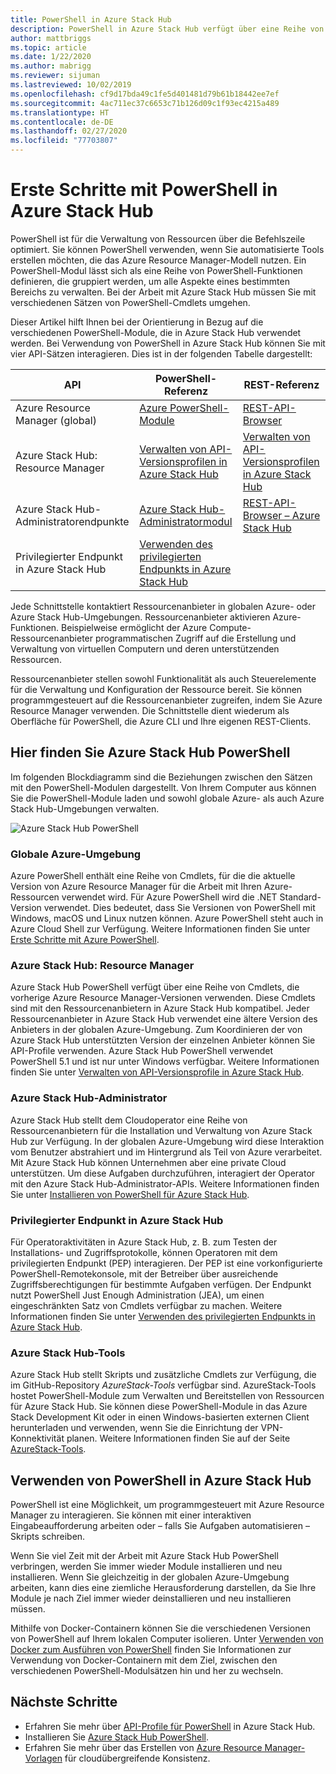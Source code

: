 ```yaml
---
title: PowerShell in Azure Stack Hub
description: PowerShell in Azure Stack Hub verfügt über eine Reihe von Modulen und Kontexten.
author: mattbriggs
ms.topic: article
ms.date: 1/22/2020
ms.author: mabrigg
ms.reviewer: sijuman
ms.lastreviewed: 10/02/2019
ms.openlocfilehash: cf9d17bda49c1fe5d401481d79b61b18442ee7ef
ms.sourcegitcommit: 4ac711ec37c6653c71b126d09c1f93ec4215a489
ms.translationtype: HT
ms.contentlocale: de-DE
ms.lasthandoff: 02/27/2020
ms.locfileid: "77703807"
---
```

# <a name="get-started-with-powershell-in-azure-stack-hub"></a>Erste Schritte mit PowerShell in Azure Stack Hub

PowerShell ist für die Verwaltung von Ressourcen über die Befehlszeile optimiert. Sie können PowerShell verwenden, wenn Sie automatisierte Tools erstellen möchten, die das Azure Resource Manager-Modell nutzen. Ein PowerShell-Modul lässt sich als eine Reihe von PowerShell-Funktionen definieren, die gruppiert werden, um alle Aspekte eines bestimmten Bereichs zu verwalten. Bei der Arbeit mit Azure Stack Hub müssen Sie mit verschiedenen Sätzen von PowerShell-Cmdlets umgehen.

Dieser Artikel hilft Ihnen bei der Orientierung in Bezug auf die verschiedenen PowerShell-Module, die in Azure Stack Hub verwendet werden. Bei Verwendung von PowerShell in Azure Stack Hub können Sie mit vier API-Sätzen interagieren. Dies ist in der folgenden Tabelle dargestellt:

| API | PowerShell-Referenz | REST-Referenz |
| --- | --- | --- |
| Azure Resource Manager (global) | [Azure PowerShell-Module](https://github.com/Azure/azure-powershell/blob/master/documentation/azure-powershell-modules.md) | [REST-API-Browser](https://docs.microsoft.com/rest/api/) |
| Azure Stack Hub: Resource Manager | [Verwalten von API-Versionsprofilen in Azure Stack Hub](azure-stack-version-profiles.md) | [Verwalten von API-Versionsprofilen in Azure Stack Hub](azure-stack-version-profiles.md) |
| Azure Stack Hub-Administratorendpunkte | [Azure Stack Hub-Administratormodul](https://docs.microsoft.com/powershell/azure/azure-stack/overview) | [REST-API-Browser – Azure Stack Hub](https://docs.microsoft.com/rest/api/?term=Azure%20Azure%20Stack%20Admin) |
| Privilegierter Endpunkt in Azure Stack Hub | [Verwenden des privilegierten Endpunkts in Azure Stack Hub](../operator/azure-stack-privileged-endpoint.md) | |

Jede Schnittstelle kontaktiert Ressourcenanbieter in globalen Azure- oder Azure Stack Hub-Umgebungen. Ressourcenanbieter aktivieren Azure-Funktionen. Beispielweise ermöglicht der Azure Compute-Ressourcenanbieter programmatischen Zugriff auf die Erstellung und Verwaltung von virtuellen Computern und deren unterstützenden Ressourcen.

Ressourcenanbieter stellen sowohl Funktionalität als auch Steuerelemente für die Verwaltung und Konfiguration der Ressource bereit. Sie können programmgesteuert auf die Ressourcenanbieter zugreifen, indem Sie Azure Resource Manager verwenden. Die Schnittstelle dient wiederum als Oberfläche für PowerShell, die Azure CLI und Ihre eigenen REST-Clients.

## <a name="where-to-find-azure-stack-hub-powershell"></a>Hier finden Sie Azure Stack Hub PowerShell

Im folgenden Blockdiagramm sind die Beziehungen zwischen den Sätzen mit den PowerShell-Modulen dargestellt. Von Ihrem Computer aus können Sie die PowerShell-Module laden und sowohl globale Azure- als auch Azure Stack Hub-Umgebungen verwalten.

![Azure Stack Hub PowerShell](media/azure-stack-powershell-overview/Azure-Stack-PowerShell.png)

### <a name="global-azure"></a>Globale Azure-Umgebung

Azure PowerShell enthält eine Reihe von Cmdlets, für die die aktuelle Version von Azure Resource Manager für die Arbeit mit Ihren Azure-Ressourcen verwendet wird. Für Azure PowerShell wird die .NET Standard-Version verwendet. Dies bedeutet, dass Sie Versionen von PowerShell mit Windows, macOS und Linux nutzen können. Azure PowerShell steht auch in Azure Cloud Shell zur Verfügung. Weitere Informationen finden Sie unter [Erste Schritte mit Azure PowerShell](https://docs.microsoft.com/powershell/azure/get-started-azureps).

### <a name="azure-stack-hub-resource-manager"></a>Azure Stack Hub: Resource Manager

Azure Stack Hub PowerShell verfügt über eine Reihe von Cmdlets, die vorherige Azure Resource Manager-Versionen verwenden. Diese Cmdlets sind mit den Ressourcenanbietern in Azure Stack Hub kompatibel. Jeder Ressourcenanbieter in Azure Stack Hub verwendet eine ältere Version des Anbieters in der globalen Azure-Umgebung. Zum Koordinieren der von Azure Stack Hub unterstützten Version der einzelnen Anbieter können Sie API-Profile verwenden. Azure Stack Hub PowerShell verwendet PowerShell 5.1 und ist nur unter Windows verfügbar. Weitere Informationen finden Sie unter [Verwalten von API-Versionsprofile in Azure Stack Hub](azure-stack-version-profiles.md).

### <a name="azure-stack-hub-administrator"></a>Azure Stack Hub-Administrator

Azure Stack Hub stellt dem Cloudoperator eine Reihe von Ressourcenanbietern für die Installation und Verwaltung von Azure Stack Hub zur Verfügung. In der globalen Azure-Umgebung wird diese Interaktion vom Benutzer abstrahiert und im Hintergrund als Teil von Azure verarbeitet. Mit Azure Stack Hub können Unternehmen aber eine private Cloud unterstützen. Um diese Aufgaben durchzuführen, interagiert der Operator mit den Azure Stack Hub-Administrator-APIs. Weitere Informationen finden Sie unter [Installieren von PowerShell für Azure Stack Hub](../operator/azure-stack-powershell-install.md).

### <a name="azure-stack-hub-privileged-endpoint"></a>Privilegierter Endpunkt in Azure Stack Hub

Für Operatoraktivitäten in Azure Stack Hub, z. B. zum Testen der Installations- und Zugriffsprotokolle, können Operatoren mit dem privilegierten Endpunkt (PEP) interagieren. Der PEP ist eine vorkonfigurierte PowerShell-Remotekonsole, mit der Betreiber über ausreichende Zugriffsberechtigungen für bestimmte Aufgaben verfügen. Der Endpunkt nutzt PowerShell Just Enough Administration (JEA), um einen eingeschränkten Satz von Cmdlets verfügbar zu machen. Weitere Informationen finden Sie unter [Verwenden des privilegierten Endpunkts in Azure Stack Hub](../operator/azure-stack-privileged-endpoint.md).

### <a name="azure-stack-hub-tools"></a>Azure Stack Hub-Tools

Azure Stack Hub stellt Skripts und zusätzliche Cmdlets zur Verfügung, die im GitHub-Repository *AzureStack-Tools* verfügbar sind. AzureStack-Tools hostet PowerShell-Module zum Verwalten und Bereitstellen von Ressourcen für Azure Stack Hub. Sie können diese PowerShell-Module in das Azure Stack Development Kit oder in einen Windows-basierten externen Client herunterladen und verwenden, wenn Sie die Einrichtung der VPN-Konnektivität planen. Weitere Informationen finden Sie auf der Seite [AzureStack-Tools](https://github.com/Azure/AzureStack-Tools).

## <a name="work-with-powershell-in-azure-stack-hub"></a>Verwenden von PowerShell in Azure Stack Hub

PowerShell ist eine Möglichkeit, um programmgesteuert mit Azure Resource Manager zu interagieren. Sie können mit einer interaktiven Eingabeaufforderung arbeiten oder – falls Sie Aufgaben automatisieren – Skripts schreiben.

Wenn Sie viel Zeit mit der Arbeit mit Azure Stack Hub PowerShell verbringen, werden Sie immer wieder Module installieren und neu installieren. Wenn Sie gleichzeitig in der globalen Azure-Umgebung arbeiten, kann dies eine ziemliche Herausforderung darstellen, da Sie Ihre Module je nach Ziel immer wieder deinstallieren und neu installieren müssen. 

Mithilfe von Docker-Containern können Sie die verschiedenen Versionen von PowerShell auf Ihrem lokalen Computer isolieren. Unter [Verwenden von Docker zum Ausführen von PowerShell](azure-stack-powershell-user-docker.md) finden Sie Informationen zur Verwendung von Docker-Containern mit dem Ziel, zwischen den verschiedenen PowerShell-Modulsätzen hin und her zu wechseln.


## <a name="next-steps"></a>Nächste Schritte

- Erfahren Sie mehr über [API-Profile für PowerShell](azure-stack-version-profiles.md) in Azure Stack Hub.
- Installieren Sie [Azure Stack Hub PowerShell](../operator/azure-stack-powershell-install.md).
- Erfahren Sie mehr über das Erstellen von [Azure Resource Manager-Vorlagen](azure-stack-develop-templates.md) für cloudübergreifende Konsistenz.
